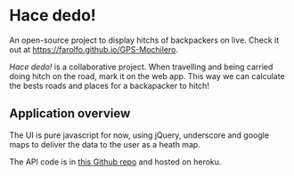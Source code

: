 # Hace dedo!

An open-source project to display hitchs of backpackers on live. Check it out at https://farolfo.github.io/GPS-Mochilero.

_Hace dedo!_ is a collaborative project. When travelling and being carried doing hitch on the road, mark it on the web app. This way we can calculate the bests roads and places for a backapacker to hitch!

## Application overview

The UI is pure javascript for now, using jQuery, underscore and google maps to deliver the data to the user as a heath map.

The API code is in [this Github repo](https://github.com/farolfo/mochilero-api) and hosted on heroku.
